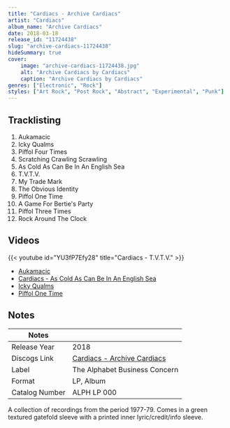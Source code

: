 ```yaml
---
title: "Cardiacs - Archive Cardiacs"
artist: "Cardiacs"
album_name: "Archive Cardiacs"
date: 2018-03-18
release_id: "11724438"
slug: "archive-cardiacs-11724438"
hideSummary: true
cover:
    image: "archive-cardiacs-11724438.jpg"
    alt: "Archive Cardiacs by Cardiacs"
    caption: "Archive Cardiacs by Cardiacs"
genres: ["Electronic", "Rock"]
styles: ["Art Rock", "Post Rock", "Abstract", "Experimental", "Punk"]
---
```


## Tracklisting
1. Aukamacic
2. Icky Qualms
3. Piffol Four Times
4. Scratching Crawling Scrawling
5. As Cold As Can Be In An English Sea
6. T.V.T.V.
7. My Trade Mark
8. The Obvious Identity
9. Piffol One Time
10. A Game For Bertie's Party
11. Piffol Three Times
12. Rock Around The Clock

## Videos
{{< youtube id="YU3fP7Efy28" title="Cardiacs - T.V.T.V." >}}
- [Aukamacic](https://www.youtube.com/watch?v=3eEf17I2y0k)
- [Cardiacs - As Cold As Can Be In An English Sea](https://www.youtube.com/watch?v=5RNdUpVRB6g)
- [Icky Qualms](https://www.youtube.com/watch?v=E3XQqgfrfkc)
- [Piffol One Time](https://www.youtube.com/watch?v=_L8Oa8xcr_o)


## Notes

| Notes          |             |
| ---------------| ----------- |
| Release Year   | 2018 |
| Discogs Link   | [Cardiacs - Archive Cardiacs](https://www.discogs.com/release/11724438-Cardiacs-Archive-Cardiacs) |
| Label          | The Alphabet Business Concern |
| Format         | LP, Album |
| Catalog Number | ALPH LP 000 |

A collection of recordings from the period 1977-79.  Comes in a green textured gatefold sleeve with a printed inner lyric/credit/info sleeve.

